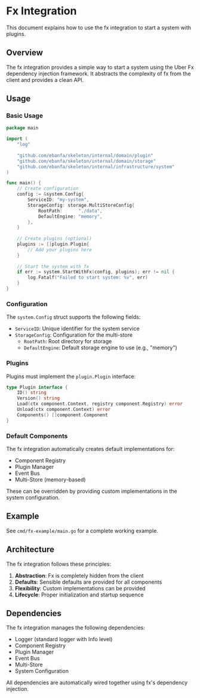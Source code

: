 # Fx Integration

This document explains how to use the fx integration to start a system with plugins.

## Overview

The fx integration provides a simple way to start a system using the Uber Fx dependency injection framework. It abstracts the complexity of fx from the client and provides a clean API.

## Usage

### Basic Usage

```go
package main

import (
    "log"
    
    "github.com/ebanfa/skeleton/internal/domain/plugin"
    "github.com/ebanfa/skeleton/internal/domain/storage"
    "github.com/ebanfa/skeleton/internal/infrastructure/system"
)

func main() {
    // Create configuration
    config := &system.Config{
        ServiceID: "my-system",
        StorageConfig: storage.MultiStoreConfig{
            RootPath:      "./data",
            DefaultEngine: "memory",
        },
    }
    
    // Create plugins (optional)
    plugins := []plugin.Plugin{
        // Add your plugins here
    }
    
    // Start the system with fx
    if err := system.StartWithFx(config, plugins); err != nil {
        log.Fatalf("Failed to start system: %v", err)
    }
}
```

### Configuration

The `system.Config` struct supports the following fields:

- `ServiceID`: Unique identifier for the system service
- `StorageConfig`: Configuration for the multi-store
  - `RootPath`: Root directory for storage
  - `DefaultEngine`: Default storage engine to use (e.g., "memory")

### Plugins

Plugins must implement the `plugin.Plugin` interface:

```go
type Plugin interface {
    ID() string
    Version() string
    Load(ctx component.Context, registry component.Registry) error
    Unload(ctx component.Context) error
    Components() []component.Component
}
```

### Default Components

The fx integration automatically creates default implementations for:

- Component Registry
- Plugin Manager
- Event Bus
- Multi-Store (memory-based)

These can be overridden by providing custom implementations in the system configuration.

## Example

See `cmd/fx-example/main.go` for a complete working example.

## Architecture

The fx integration follows these principles:

1. **Abstraction**: Fx is completely hidden from the client
2. **Defaults**: Sensible defaults are provided for all components
3. **Flexibility**: Custom implementations can be provided
4. **Lifecycle**: Proper initialization and startup sequence

## Dependencies

The fx integration manages the following dependencies:

- Logger (standard logger with Info level)
- Component Registry
- Plugin Manager
- Event Bus
- Multi-Store
- System Configuration

All dependencies are automatically wired together using fx's dependency injection. 